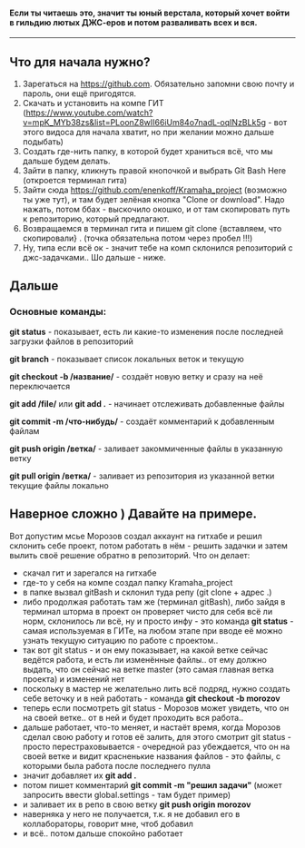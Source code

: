 #### Если ты читаешь это, значит ты юный верстала, который хочет войти в гильдию лютых ДЖС-еров и потом разваливать всех и вся.
________________________________________

## Что для начала нужно?

1. Зарегаться на https://github.com. Обязательно запомни свою почту и пароль, они ещё пригодятся.
2. Скачать и установить на компе ГИТ (https://www.youtube.com/watch?v=mpK_MYb38zs&list=PLoonZ8wII66iUm84o7nadL-oqINzBLk5g - вот этого видоса для начала хватит, но при желании можно дальше подыбать)
3. Создать где-нить папку, в которой будет храниться всё, что мы дальше будем делать.
4. Зайти в папку, кликнуть правой кнопочкой и выбрать Git Bash Here (откроется терминал гита)
5. Зайти сюда https://github.com/enenkoff/Kramaha_project (возможно ты уже тут), и там будет зелёная кнопка "Clone or download". Надо нажать, потом ббах - выскочило окошко, и от там скопировать путь к репозиторию, который предлагают.
6. Возвращаемся в терминал гита и пишем git clone {вставляем, что скопировали} . (точка обязательна потом через пробел !!!)
7. Ну, типа если всё ок - значит тебе на комп склонился репозиторий с джс-задачками.. Шо дальше - ниже.

## Дальше

### Основные команды:

**git status** - показывает, есть ли какие-то изменения после последней загрузки файлов в репозиторий

**git branch** - показывает список локальных веток и текущую

**git checkout -b /название/** - создаёт новую ветку и сразу на неё переключается

**git add /file/** или **git add .** - начинает отслеживать добавленные файлы

**git commit -m /что-нибудь/** - создаёт комментарий к добавленным файлам

**git push origin /ветка/** - заливает закоммиченные файлы в указанную ветку

**git pull origin /ветка/** - заливает из репозитория из указанной ветки текущие файлы локально

## Наверное сложно ) Давайте на примере.

Вот допустим мсье Морозов создал аккаунт на гитхабе и решил склонить себе проект, потом работать в нём - решить задачки и затем вылить своё решение обратно в репозиторий. Что он делает:
- скачал гит и зарегался на гитхабе
- где-то у себя на компе создал папку Kramaha_project
- в папке вызвал gitBash и склонил туда репу (git clone + адрес .)
- либо продолжая работать там же (терминал gitBash), либо зайдя в терминал шторма в проект он проверяет чисто для себя всё ли норм, склонилось ли всё, ну и просто инфу - это команда **git status** - самая используемая в ГИТе, на любом этапе при вводе её можно узнать текущую ситуацию по работе с проектом..
- так вот git status - и он ему показывает, на какой ветке сейчас ведётся работа, и есть ли изменённые файлы.. от ему должно выдать, что он сейчас на ветке master (это самая главная ветка проекта) и изменений нет
- поскольку в мастер не желательно лить всё подряд, нужно создать себе веточку и в ней работать - команда **git checkout -b morozov**
- теперь если посмотреть git status - Морозов может увидеть, что он на своей ветке.. от в ней и будет проходить вся работа..
- дальше работает, что-то меняет, и настаёт время, когда Морозов сделал свою работу и готов её залить, для этого смотрит git status - просто перестраховывается - очередной раз убеждается, что он на своей ветке и видит красненькие названия файлов - это файлы, с которыми была работа после последнего пулла
- значит добавляет их **git add .**
- потом пишет комментарий **git commit -m "решил задачи"** (может запросить ввести global.settings - там будет пример)
- и заливает их в репо в свою ветку **git push origin morozov**
- наверняка у него не получается, т.к. я не добавил его в коллабораторы, говорит мне, чтоб добавил
- и всё.. потом дальше спокойно работает

